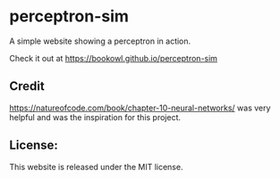 # perceptron-sim
A simple website showing a perceptron in action.

Check it out at https://bookowl.github.io/perceptron-sim

## Credit
https://natureofcode.com/book/chapter-10-neural-networks/ was very helpful and was the inspiration for this project.

## License:
This website is released under the MIT license.